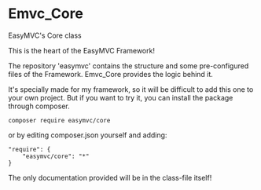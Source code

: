 # Emvc_Core
EasyMVC's Core class

This is the heart of the EasyMVC Framework!  

The repository 'easymvc' contains the structure and some pre-configured files of the Framework. Emvc_Core provides the logic behind it.

It's specially made for my framework, so it will be difficult to add this one to your own project. But if you want to try it, you can install the package through composer.
````
composer require easymvc/core
````

or by editing composer.json yourself and adding:
````
"require": {
    "easymvc/core": "*"
}
````

The only documentation provided will be in the class-file itself!
